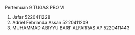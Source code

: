 Pertemuan 9
TUGAS PBO VI

1. Jafar                               5220411228
2. Adriel Febrianda Assan              5220411209
3. MUHAMMAD ABIYYU BARI' ALFARRAS AP   5220411443
